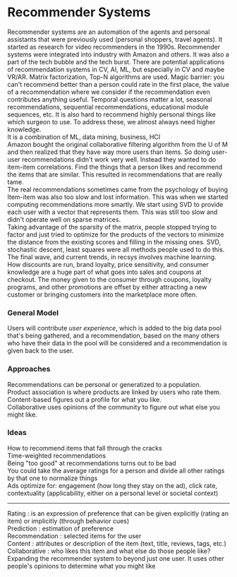# Recommender Systems
Recommender systems are an automation of the agents and personal assistants that were previously used (personal shoppers, travel agents). It started as research for video recommenders in the 1990s. Recommender systems were integrated into industry with Amazon and others. It was also a part of the tech bubble and the tech burst. There are potential applications of recommendation systems in CV, AI, ML, but especially in CV and maybe VR/AR. Matrix factorization, Top-N algorithms are used. Magic barrier: you can't recommend better than a person could rate in the first place, the value of a recommendation where we consider if the recommendation even contributes anything useful. Temporal questions matter a lot, seasonal recommendations, sequential recommendations, educational module sequences, etc. It is also hard to recommend highly personal things like which surgeon to use. To address these, we almost always need higher knowledge.  
It is a combination of ML, data mining, business, HCI  
Amazon bought the original collaborative filtering algorithm from the U of M and then realized that they have way more users than items. So doing user-user recommendations didn't work very well. Instead they wanted to do item-item correlations. Find the things that a person likes and recommend the items that are similar. This resulted in recommendations that are really tame.  
The real recommendations sometimes came from the psychology of buying
Item-item was also too slow and lost information. This was when we started computing recommendations more smartly. We start using SVD to provide each user with a vector that represents them. This was still too slow and didn't operate well on sparse matrices.  
Taking advantage of the sparsity of the matrix, people stopped trying to factor and just tried to optimize for the products of the vectors to minimize the distance from the existing scores and filling in the missing ones. SVD, stochastic descent, least squares were all methods people used to do this.  
The final wave, and current trends, in recsys involves machine learning.  
How discounts are run, brand loyalty, price sensitivity, and consumer knowledge are a huge part of what goes into sales and coupons at checkout. The money given to the consumer through coupons, loyalty programs, and other promotions are offset by either attracting a new customer or bringing customers into the marketplace more often.  

### General Model
Users will contribute *user experience*, which is added to the big data pool that's being gathered, and a recommendation, based on the many others who have their data in the pool will be considered and a recommendation is given back to the user. 

### Approaches
Recommendations can be personal or generatized to a population.  
Product association is where products are linked by users who rate them.  
Content-based figures out a profile for what you like.  
Collaborative uses opinions of the community to figure out what else you might like.  

### Ideas
How to recommend items that fall through the cracks  
Time-weighted recommendations  
Being "too good" at recommendations turns out to be bad  
You could take the average ratings for a person and divide all other ratings by that one to normalize things  
Ads optimize for: engagement (how long they stay on the ad), click rate, contextuality (applicability, either on a personal level or societal context)

---
Rating : is an expression of preference that can be given explicitly (rating an item) or implicitly (through behavior cues)  
Prediction : estimation of preference  
Recommendation : selected items for the user  
Content : attributes or description of the item (text, title, reviews, tags, etc.)  
Collaborative : who likes this item and what else do those people like? Expanding the recommender system to beyond just one user. It uses other people's opinions to determine what you might like  
